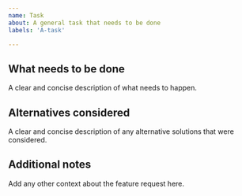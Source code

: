 ```yaml
---
name: Task
about: A general task that needs to be done
labels: 'A-task'

---
```


## What needs to be done

A clear and concise description of what needs to happen.

## Alternatives considered

A clear and concise description of any alternative solutions that were considered.

## Additional notes

Add any other context about the feature request here.
